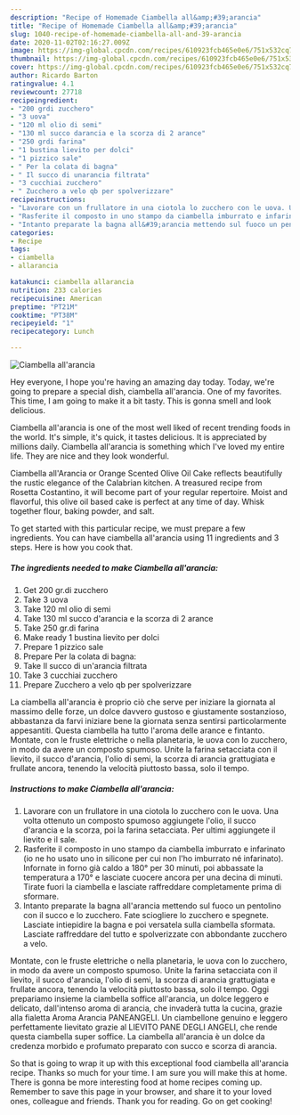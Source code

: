 ```yaml
---
description: "Recipe of Homemade Ciambella all&amp;#39;arancia"
title: "Recipe of Homemade Ciambella all&amp;#39;arancia"
slug: 1040-recipe-of-homemade-ciambella-all-and-39-arancia
date: 2020-11-02T02:16:27.009Z
image: https://img-global.cpcdn.com/recipes/610923fcb465e0e6/751x532cq70/ciambella-allarancia-recipe-main-photo.jpg
thumbnail: https://img-global.cpcdn.com/recipes/610923fcb465e0e6/751x532cq70/ciambella-allarancia-recipe-main-photo.jpg
cover: https://img-global.cpcdn.com/recipes/610923fcb465e0e6/751x532cq70/ciambella-allarancia-recipe-main-photo.jpg
author: Ricardo Barton
ratingvalue: 4.1
reviewcount: 27718
recipeingredient:
- "200 grdi zucchero"
- "3 uova"
- "120 ml olio di semi"
- "130 ml succo darancia e la scorza di 2 arance"
- "250 grdi farina"
- "1 bustina lievito per dolci"
- "1 pizzico sale"
- " Per la colata di bagna"
- " Il succo di unarancia filtrata"
- "3 cucchiai zucchero"
- " Zucchero a velo qb per spolverizzare"
recipeinstructions:
- "Lavorare con un frullatore in una ciotola lo zucchero con le uova. Una volta ottenuto un composto spumoso aggiungete l&#39;olio, il succo d&#39;arancia e la scorza, poi la farina setacciata. Per ultimi aggiungete il lievito e il sale."
- "Rasferite il composto in uno stampo da ciambella imburrato e infarinato (io ne ho usato uno in silicone per cui non l&#39;ho imburrato né infarinato). Infornate in forno già caldo a 180° per 30 minuti, poi abbassate la temperatura a 170° e lasciate cuocere ancora per una decina di minuti. Tirate fuori la ciambella e lasciate raffreddare completamente prima di sformare."
- "Intanto preparate la bagna all&#39;arancia mettendo sul fuoco un pentolino con il succo e lo zucchero. Fate sciogliere lo zucchero e spegnete. Lasciate intiepidire la bagna e poi versatela sulla ciambella sformata. Lasciate raffreddare del tutto e spolverizzate con abbondante zucchero a velo."
categories:
- Recipe
tags:
- ciambella
- allarancia

katakunci: ciambella allarancia 
nutrition: 233 calories
recipecuisine: American
preptime: "PT21M"
cooktime: "PT38M"
recipeyield: "1"
recipecategory: Lunch

---
```



![Ciambella all&#39;arancia](https://img-global.cpcdn.com/recipes/610923fcb465e0e6/751x532cq70/ciambella-allarancia-recipe-main-photo.jpg)

Hey everyone, I hope you're having an amazing day today. Today, we're going to prepare a special dish, ciambella all&#39;arancia. One of my favorites. This time, I am going to make it a bit tasty. This is gonna smell and look delicious.

Ciambella all&#39;arancia is one of the most well liked of recent trending foods in the world. It's simple, it's quick, it tastes delicious. It is appreciated by millions daily. Ciambella all&#39;arancia is something which I've loved my entire life. They are nice and they look wonderful.

Ciambella all&#39;Arancia or Orange Scented Olive Oil Cake reflects beautifully the rustic elegance of the Calabrian kitchen. A treasured recipe from Rosetta Costantino, it will become part of your regular repertoire. Moist and flavorful, this olive oil based cake is perfect at any time of day. Whisk together flour, baking powder, and salt.


To get started with this particular recipe, we must prepare a few ingredients. You can have ciambella all&#39;arancia using 11 ingredients and 3 steps. Here is how you cook that.

<!--inarticleads1-->

##### The ingredients needed to make Ciambella all&#39;arancia:

1. Get 200 gr.di zucchero
1. Take 3 uova
1. Take 120 ml olio di semi
1. Take 130 ml succo d&#39;arancia e la scorza di 2 arance
1. Take 250 gr.di farina
1. Make ready 1 bustina lievito per dolci
1. Prepare 1 pizzico sale
1. Prepare  Per la colata di bagna:
1. Take  Il succo di un&#39;arancia filtrata
1. Take 3 cucchiai zucchero
1. Prepare  Zucchero a velo qb per spolverizzare


La ciambella all&#39;arancia è proprio ciò che serve per iniziare la giornata al massimo delle forze, un dolce davvero gustoso e giustamente sostanzioso, abbastanza da farvi iniziare bene la giornata senza sentirsi particolarmente appesantiti. Questa ciambella ha tutto l&#39;aroma delle arance e fintanto. Montate, con le fruste elettriche o nella planetaria, le uova con lo zucchero, in modo da avere un composto spumoso. Unite la farina setacciata con il lievito, il succo d&#39;arancia, l&#39;olio di semi, la scorza di arancia grattugiata e frullate ancora, tenendo la velocità piuttosto bassa, solo il tempo. 

<!--inarticleads2-->

##### Instructions to make Ciambella all&#39;arancia:

1. Lavorare con un frullatore in una ciotola lo zucchero con le uova. Una volta ottenuto un composto spumoso aggiungete l&#39;olio, il succo d&#39;arancia e la scorza, poi la farina setacciata. Per ultimi aggiungete il lievito e il sale.
1. Rasferite il composto in uno stampo da ciambella imburrato e infarinato (io ne ho usato uno in silicone per cui non l&#39;ho imburrato né infarinato). Infornate in forno già caldo a 180° per 30 minuti, poi abbassate la temperatura a 170° e lasciate cuocere ancora per una decina di minuti. Tirate fuori la ciambella e lasciate raffreddare completamente prima di sformare.
1. Intanto preparate la bagna all&#39;arancia mettendo sul fuoco un pentolino con il succo e lo zucchero. Fate sciogliere lo zucchero e spegnete. Lasciate intiepidire la bagna e poi versatela sulla ciambella sformata. Lasciate raffreddare del tutto e spolverizzate con abbondante zucchero a velo.


Montate, con le fruste elettriche o nella planetaria, le uova con lo zucchero, in modo da avere un composto spumoso. Unite la farina setacciata con il lievito, il succo d&#39;arancia, l&#39;olio di semi, la scorza di arancia grattugiata e frullate ancora, tenendo la velocità piuttosto bassa, solo il tempo. Oggi prepariamo insieme la ciambella soffice all&#39;arancia, un dolce leggero e delicato, dall&#39;intenso aroma di arancia, che invaderà tutta la cucina, grazie alla fialetta Aroma Arancia PANEANGELI. Un ciambellone genuino e leggero perfettamente lievitato grazie al LIEVITO PANE DEGLI ANGELI, che rende questa ciambella super soffice. La ciambella all&#39;arancia è un dolce da credenza morbido e profumato preparato con succo e scorza di arancia. 

So that is going to wrap it up with this exceptional food ciambella all&#39;arancia recipe. Thanks so much for your time. I am sure you will make this at home. There is gonna be more interesting food at home recipes coming up. Remember to save this page in your browser, and share it to your loved ones, colleague and friends. Thank you for reading. Go on get cooking!

